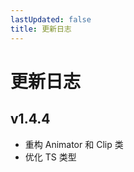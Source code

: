 ```yaml
---
lastUpdated: false
title: 更新日志
---
```


# 更新日志

## v1.4.4 <Badge type="tip" text='2024.12.06' />

- 重构 Animator 和 Clip 类
- 优化 TS 类型
